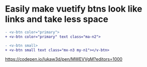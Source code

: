 # Easily make vuetify btns look like links and take less space

```diff
- <v-btn color="primary">
+ <v-btn color="primary" text class="ma-n2">

- <v-btn small>
+ <v-btn small text class="mx-n3 my-n1"></v-btn>
```

https://codepen.io/lukaw3d/pen/MWEVVgM?editors=1000
